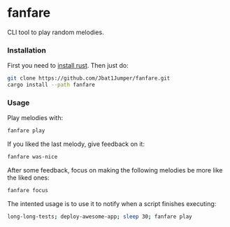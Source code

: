 # fanfare

CLI tool to play random melodies.

### Installation

First you need to [install rust](https://www.rust-lang.org/tools/install).
Then just do:

```bash
git clone https://github.com/Jbat1Jumper/fanfare.git
cargo install --path fanfare
```

### Usage

Play melodies with:

```bash
fanfare play
```

If you liked the last melody, give feedback on it:

```bash
fanfare was-nice
```

After some feedback, focus on making the following melodies be more like the liked ones:

```bash
fanfare focus
```

The intented usage is to use it to notify when a script finishes executing:

```bash
long-long-tests; deploy-awesome-app; sleep 30; fanfare play
```

